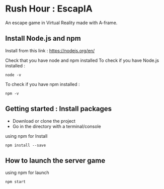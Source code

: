 # Rush Hour : EscapIA

An escape game in Virtual Reality made with A-frame.

## Install Node.js and npm

Install from this link : https://nodejs.org/en/

Check that you have node and npm installed
To check if you have Node.js installed :
```
node -v
```

To check if you have npm installed :
```
npm -v
```

## Getting started : Install packages
- Download or clone the project
- Go in the directory with a terminal/console

using npm for Install
```
npm install --save
```

## How to launch the server game
using npm for launch
```
npm start
```
